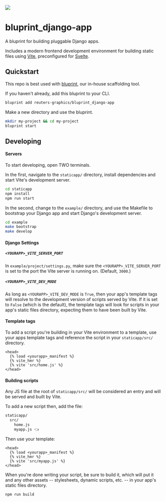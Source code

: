 ![](https://graphics.thomsonreuters.com/style-assets/images/logos/reuters-graphics-logo/svg/graphics-logo-color-dark.svg)

# bluprint_django-app

A bluprint for building pluggable Django apps.

Includes a modern frontend development environment for building static files using [Vite](https://vitejs.dev/), preconfigured for [Svelte](https://svelte.dev/).

## Quickstart

This repo is best used with [bluprint](https://github.com/reuters-graphics/bluprint), our in-house scaffolding tool.

If you haven't already, add this bluprint to your CLI.

```bash
bluprint add reuters-graphics/bluprint_django-app
```

Make a new directory and use the bluprint.

```bash
mkdir my-project && cd my-project
bluprint start
```

## Developing

#### Servers

To start developing, open TWO terminals.

In the first, navigate to the `staticapp/` directory, install dependencies and start Vite's development server.

```bash
cd staticapp
npm install
npm run start
```

In the second, change to the `example/` directory, and use the Makefile to bootstrap your Django app and start Django's development server.

```bash
cd example
make bootstrap
make develop
```

#### Django Settings

##### `<YOURAPP>_VITE_SERVER_PORT`

In `example/project/settings.py`, make sure the `<YOURAPP>_VITE_SERVER_PORT` is set to the port the Vite server is running on. (Default, `3000`.)

##### `<YOURAPP>_VITE_DEV_MODE`

As long as `<YOURAPP>_VITE_DEV_MODE` is `True`, then your app's template tags will resolve to the development version of scripts served by Vite. If it is set to `False` (which is the default), the template tags will look for scripts in your app's static files directory, expecting them to have been built by Vite.

#### Template tags

To add a script you're building in your Vite environment to a template, use your apps template tags and reference the script in your `staticapp/src/` directory.

```jinja
<head>
  {% load <yourapp>_manifest %}
  {% vite_hmr %}
  {% vite 'src/home.js' %}
</head>
```

#### Building scripts

Any JS file at the root of `staticapp/src/` will be considered an entry and will be served and built by Vite.

To add a new script then, add the file:

```bash
staticapp/
  src/
    home.js
    myapp.js 👈
```

Then use your template:

```jinja
<head>
  {% load <yourapp>_manifest %}
  {% vite_hmr %}
  {% vite 'src/myapp.js' %}
</head>
```

When you're done writing your script, be sure to build it, which will put it and any other assets -- stylesheets, dynamic scripts, etc. -- in your app's static files directory.

```bash
npm run build
```
